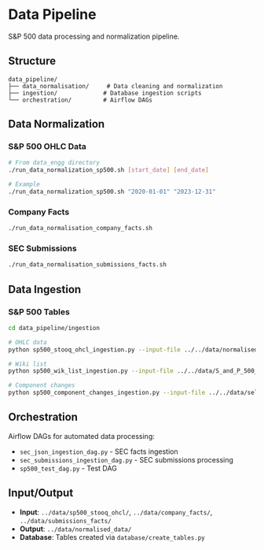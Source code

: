 # Data Pipeline

S&P 500 data processing and normalization pipeline.

## Structure

```
data_pipeline/
├── data_normalisation/     # Data cleaning and normalization
├── ingestion/             # Database ingestion scripts
└── orchestration/         # Airflow DAGs
```

## Data Normalization

### S&P 500 OHLC Data
```bash
# From data_engg directory
./run_data_normalization_sp500.sh [start_date] [end_date]

# Example
./run_data_normalization_sp500.sh "2020-01-01" "2023-12-31"
```

### Company Facts
```bash
./run_data_normalisation_company_facts.sh
```

### SEC Submissions
```bash
./run_data_normalisation_submissions_facts.sh
```

## Data Ingestion

### S&P 500 Tables
```bash
cd data_pipeline/ingestion

# OHLC data
python sp500_stooq_ohcl_ingestion.py --input-file ../../data/normalised_data/normalized_sp500_data.csv

# Wiki list
python sp500_wik_list_ingestion.py --input-file ../../data/S_and_P_500_component_stocks.csv

# Component changes
python sp500_component_changes_ingestion.py --input-file ../../data/selected_changes_s_and_p_component_stocks.csv
```

## Orchestration

Airflow DAGs for automated data processing:
- `sec_json_ingestion_dag.py` - SEC facts ingestion
- `sec_submissions_ingestion_dag.py` - SEC submissions processing
- `sp500_test_dag.py` - Test DAG

## Input/Output

- **Input**: `../data/sp500_stooq_ohcl/`, `../data/company_facts/`, `../data/submissions_facts/`
- **Output**: `../data/normalised_data/`
- **Database**: Tables created via `database/create_tables.py`